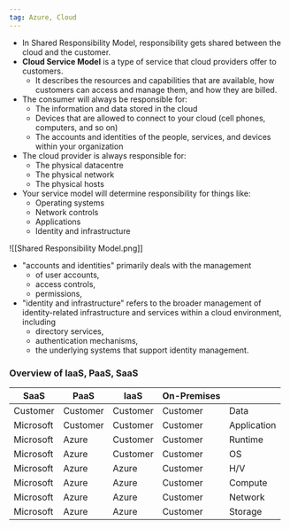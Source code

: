 ```yaml
---
tag: Azure, Cloud
---
```

- In Shared Responsibility Model, responsibility gets shared between the cloud and the customer.
- **Cloud Service Model** is a type of service that cloud providers offer to customers.
    - It describes the resources and capabilities that are available, how customers can access and manage them, and how they are billed.
- The consumer will always be responsible for:
    - The information and data stored in the cloud
    - Devices that are allowed to connect to your cloud (cell phones, computers, and so on)
    - The accounts and identities of the people, services, and devices within your organization
- The cloud provider is always responsible for:
    - The physical datacentre
    - The physical network
    - The physical hosts
- Your service model will determine responsibility for things like:
    - Operating systems
    - Network controls
    - Applications
    - Identity and infrastructure

![[Shared Responsibility Model.png]]
- "accounts and identities" primarily deals with the management
    - of user accounts,
    - access controls,
    - permissions,
- "identity and infrastructure" refers to the broader management of identity-related infrastructure and services within a cloud environment, including
    - directory services,
    - authentication mechanisms,
    - the underlying systems that support identity management.
    

### Overview of IaaS, PaaS, SaaS


| SaaS  | PaaS | IaaS | On-Premises |  |
| --- | --- | --- | --- | --- |
| Customer | Customer | Customer | Customer | Data |
| Microsoft | Customer | Customer | Customer | Application |
| Microsoft | Azure | Customer | Customer | Runtime |
| Microsoft | Azure | Customer | Customer | OS |
| Microsoft | Azure | Azure | Customer | H/V |
| Microsoft | Azure | Azure | Customer | Compute |
| Microsoft | Azure | Azure | Customer | Network |
| Microsoft | Azure | Azure | Customer | Storage |

